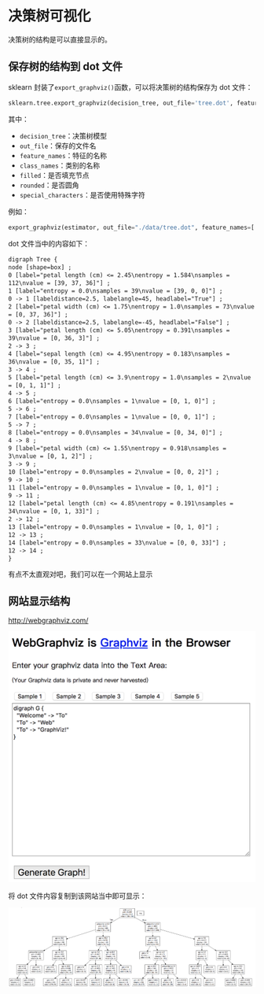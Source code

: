 # 决策树可视化

决策树的结构是可以直接显示的。

## 保存树的结构到 dot 文件

sklearn 封装了`export_graphviz()`函数，可以将决策树的结构保存为 dot 文件：

```python
sklearn.tree.export_graphviz(decision_tree, out_file='tree.dot', feature_names=iris.feature_names, class_names=iris.target_names, filled=True, rounded=True, special_characters=True)
```

其中：

- `decision_tree`：决策树模型
- `out_file`：保存的文件名
- `feature_names`：特征的名称
- `class_names`：类别的名称
- `filled`：是否填充节点
- `rounded`：是否圆角
- `special_characters`：是否使用特殊字符

例如：

```python
export_graphviz(estimator, out_file="./data/tree.dot", feature_names=['age', 'pclass=1st', 'pclass=2nd', 'pclass=3rd', '女性', '男性'])
```

dot 文件当中的内容如下：

```
digraph Tree {
node [shape=box] ;
0 [label="petal length (cm) <= 2.45\nentropy = 1.584\nsamples = 112\nvalue = [39, 37, 36]"] ;
1 [label="entropy = 0.0\nsamples = 39\nvalue = [39, 0, 0]"] ;
0 -> 1 [labeldistance=2.5, labelangle=45, headlabel="True"] ;
2 [label="petal width (cm) <= 1.75\nentropy = 1.0\nsamples = 73\nvalue = [0, 37, 36]"] ;
0 -> 2 [labeldistance=2.5, labelangle=-45, headlabel="False"] ;
3 [label="petal length (cm) <= 5.05\nentropy = 0.391\nsamples = 39\nvalue = [0, 36, 3]"] ;
2 -> 3 ;
4 [label="sepal length (cm) <= 4.95\nentropy = 0.183\nsamples = 36\nvalue = [0, 35, 1]"] ;
3 -> 4 ;
5 [label="petal length (cm) <= 3.9\nentropy = 1.0\nsamples = 2\nvalue = [0, 1, 1]"] ;
4 -> 5 ;
6 [label="entropy = 0.0\nsamples = 1\nvalue = [0, 1, 0]"] ;
5 -> 6 ;
7 [label="entropy = 0.0\nsamples = 1\nvalue = [0, 0, 1]"] ;
5 -> 7 ;
8 [label="entropy = 0.0\nsamples = 34\nvalue = [0, 34, 0]"] ;
4 -> 8 ;
9 [label="petal width (cm) <= 1.55\nentropy = 0.918\nsamples = 3\nvalue = [0, 1, 2]"] ;
3 -> 9 ;
10 [label="entropy = 0.0\nsamples = 2\nvalue = [0, 0, 2]"] ;
9 -> 10 ;
11 [label="entropy = 0.0\nsamples = 1\nvalue = [0, 1, 0]"] ;
9 -> 11 ;
12 [label="petal length (cm) <= 4.85\nentropy = 0.191\nsamples = 34\nvalue = [0, 1, 33]"] ;
2 -> 12 ;
13 [label="entropy = 0.0\nsamples = 1\nvalue = [0, 1, 0]"] ;
12 -> 13 ;
14 [label="entropy = 0.0\nsamples = 33\nvalue = [0, 0, 33]"] ;
12 -> 14 ;
}
```

有点不太直观对吧，我们可以在一个网站上显示

## 网站显示结构

http://webgraphviz.com/

![决策树](../images/tree/tree显示网站.png)

将 dot 文件内容复制到该网站当中即可显示：

![决策树](../images/tree/树结构.png)
